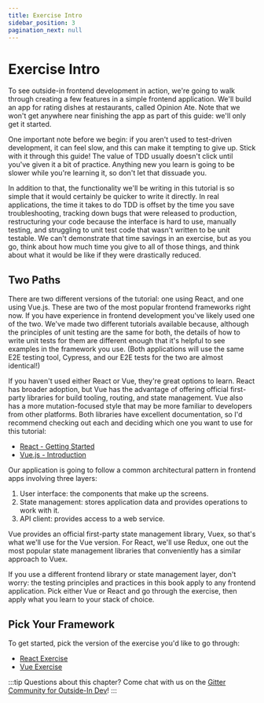 ```yaml
---
title: Exercise Intro
sidebar_position: 3
pagination_next: null
---
```


# Exercise Intro

To see outside-in frontend development in action, we're going to walk through creating a few features in a simple frontend application. We'll build an app for rating dishes at restaurants, called Opinion Ate. Note that we won't get anywhere near finishing the app as part of this guide: we'll only get it started.

One important note before we begin: if you aren't used to test-driven development, it can feel slow, and this can make it tempting to give up. Stick with it through this guide! The value of TDD usually doesn't click until you've given it a bit of practice. Anything new you learn is going to be slower while you're learning it, so don't let that dissuade you.

In addition to that, the functionality we'll be writing in this tutorial is so simple that it would certainly be quicker to write it directly. In real applications, the time it takes to do TDD is offset by the time you save troubleshooting, tracking down bugs that were released to production, restructuring your code because the interface is hard to use, manually testing, and struggling to unit test code that wasn't written to be unit testable. We can't demonstrate that time savings in an exercise, but as you go, think about how much time you give to all of those things, and think about what it would be like if they were drastically reduced.

## Two Paths
There are two different versions of the tutorial: one using React, and one using Vue.js. These are two of the most popular frontend frameworks right now. If you have experience in frontend development you've likely used one of the two. We've made two different tutorials available because, although the principles of unit testing are the same for both, the details of how to write unit tests for them are different enough that it's helpful to see examples in the framework you use. (Both applications will use the same E2E testing tool, Cypress, and our E2E tests for the two are almost identical!)

If you haven't used either React or Vue, they're great options to learn. React has broader adoption, but Vue has the advantage of offering official first-party libraries for build tooling, routing, and state management. Vue also has a more mutation-focused style that may be more familiar to developers from other platforms. Both libraries have excellent documentation, so I'd recommend checking out each and deciding which one you want to use for this tutorial:

* [React - Getting Started](https://reactjs.org/docs/getting-started.html)
* [Vue.js - Introduction](https://vuejs.org/v2/guide/)

Our application is going to follow a common architectural pattern in frontend apps involving three layers:

1. User interface: the components that make up the screens.
2. State management: stores application data and provides operations to work with it.
3. API client: provides access to a web service.

Vue provides an official first-party state management library, Vuex, so that's what we'll use for the Vue version. For React, we'll use Redux, one out the most popular state management libraries that conveniently has a similar approach to Vuex.

If you use a different frontend library or state management layer, don't worry: the testing principles and practices in this book apply to any frontend application. Pick either Vue or React and go through the exercise, then apply what you learn to your stack of choice.

## Pick Your Framework
To get started, pick the version of the exercise you'd like to go through:

- [React Exercise](/book/react/)
- [Vue Exercise](/book/vue/)

:::tip
Questions about this chapter? Come chat with us on the [Gitter Community for Outside-In Dev](https://gitter.im/outsideindev/community)!
:::
